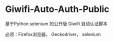# Giwifi-Auto-Auth-Public
基于Python selenium 的公开版 Giwifi 自动认证脚本  

必须：Firefox浏览器， Geckodriver， selenium  

